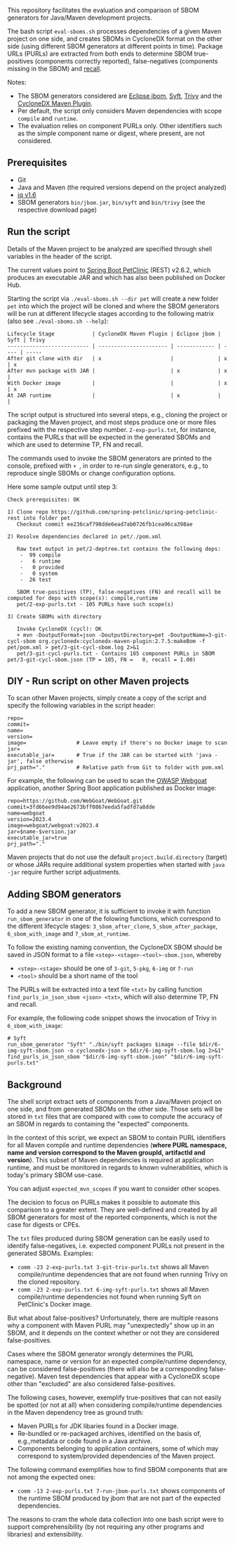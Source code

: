 This repository facilitates the evaluation and comparison of SBOM generators for
Java/Maven development projects.

The bash script `eval-sboms.sh` processes dependencies of a given Maven project
on one side, and creates SBOMs in CycloneDX format on the other side (using
different SBOM generators at different points in time). Package URLs (PURLs) are
extracted from both ends to determine SBOM true-positives (components correctly
reported), false-negatives (components missing in the SBOM) and
[recall](https://en.wikipedia.org/wiki/Precision_and_recall).  

Notes:
- The SBOM generators considered are [Eclipse jbom](https://github.com/eclipse/jbom/), [Syft](https://github.com/anchore/syft/), [Trivy](https://github.com/aquasecurity/trivy/) and the [CycloneDX Maven Plugin](https://github.com/CycloneDX/cyclonedx-maven-plugin).
- Per default, the script only considers Maven dependencies with scope `compile`
  and `runtime`.
- The evaluation relies on component PURLs only. Other identifiers such as the
simple component name or digest, where present, are not considered.

## Prerequisites

- Git
- Java and Maven (the required versions depend on the project analyzed)
- [jq v1.6](https://stedolan.github.io/jq/)
- SBOM generators `bin/jbom.jar`, `bin/syft` and `bin/trivy` (see the respective download page)

## Run the script

Details of the Maven project to be analyzed are specified through shell
variables in the header of the script.

The current values point to [Spring Boot
PetClinic](https://github.com/spring-petclinic/spring-petclinic-rest) (REST)
v2.6.2, which produces an executable JAR and which has also been published on
Docker Hub. 

Starting the script via `./eval-sboms.sh --dir pet` will create a new folder
`pet` into which the project will be cloned and where the SBOM generators will
be run at different lifecycle stages according to the following matrix (also see
`./eval-sboms.sh --help`):

```
Lifecycle Stage            | CycloneDX Maven Plugin | Eclipse jbom | Syft | Trivy
-------------------------- | ---------------------- | ------------ | ---- | -----
After git clone with dir   | x                      |              | x    | x    
After mvn package with JAR |                        | x            | x    |      
With Docker image          |                        |              | x    | x    
At JAR runtime             |                        | x            |      |     
```

The script output is structured into several steps, e.g., cloning the project or
packaging the Maven project, and most steps produce one or more files prefixed
with the respective step number. `2-exp-purls.txt`, for instance, contains the
PURLs that will be expected in the generated SBOMs and which are used to
determine TP, FN and recall.

The commands used to invoke the SBOM generators are printed to the console,
prefixed with `+ `, in order to re-run single generators, e.g., to reproduce
single SBOMs or change configuration options. 

Here some sample output until step 3:

```
Check prerequisites: OK

1) Clone repo https://github.com/spring-petclinic/spring-petclinic-rest into folder pet
   Checkout commit ee236caf798dde6ead7ab0726fb1cea96ca398ae

2) Resolve dependencies declared in pet/./pom.xml

   Raw text output in pet/2-deptree.txt contains the following deps:
    -  99 compile
    -   6 runtime
    -   0 provided
    -   0 system
    -  26 test

   SBOM true-positives (TP), false-negatives (FN) and recall will be computed for deps with scope(s): compile,runtime
   pet/2-exp-purls.txt - 105 PURLs have such scope(s)

3) Create SBOMs with directory

   Invoke CycloneDX (cycl): OK
   + mvn -DoutputFormat=json -DoutputDirectory=pet -DoutputName=3-git-cycl-sbom org.cyclonedx:cyclonedx-maven-plugin:2.7.5:makeBom -f pet/pom.xml > pet/3-git-cycl-sbom.log 2>&1
   pet/3-git-cycl-purls.txt - Contains 105 component PURLs in SBOM pet/3-git-cycl-sbom.json (TP = 105, FN =   0, recall = 1.00)
```

## DIY - Run script on other Maven projects

To scan other Maven projects, simply create a copy of the script and specify the following
variables in the script header:
```
repo=
commit=
name=
version=
image=                # Leave empty if there's no Docker image to scan
jar=
executable_jar=       # True if the JAR can be started with 'java -jar', false otherwise
prj_path="."          # Relative path from Git to folder with pom.xml
```

For example, the following can be used to scan the [OWASP
Webgoat](https://github.com/WebGoat/WebGoat) application, another Spring Boot
application published as Docker image:
```
repo=https://github.com/WebGoat/WebGoat.git
commit=3fd66ee9d94ae2673bff0867eeda5fadfd7a8dde
name=webgoat
version=2023.4
image=webgoat/webgoat:v2023.4
jar=$name-$version.jar
executable_jar=true
prj_path="."
```

Maven projects that do not use the default `project.build.directory` (target) or
whose JARs require additional system properties when started with `java -jar`
require further script adjustments.

## Adding SBOM generators

To add a new SBOM generator, it is sufficient to invoke it with function
`run_sbom_generator` in one of the folowing functions, which correspond to the
different lifecycle stages: `3_sbom_after_clone`, `5_sbom_after_package`,
`6_sbom_with_image` and `7_sbom_at_runtime`.

To follow the existing naming convention, the CycloneDX SBOM should be saved in
JSON format to a file `<step>-<stage>-<tool>-sbom.json`, whereby
- `<step>-<stage>` should be one of `3-git`, `5-pkg`, `6-img` or `7-run`
- `<tool>` should be a short name of the tool

The PURLs will be extracted into a text file `<txt>` by calling function
`find_purls_in_json_sbom <json> <txt>`, which will also determine TP, FN and
recall.

For example, the following code snippet shows the invocation of Trivy in
`6_sbom_with_image`:

```
# Syft
run_sbom_generator "Syft" "./bin/syft packages $image --file $dir/6-img-syft-sbom.json -o cyclonedx-json > $dir/6-img-syft-sbom.log 2>&1"
find_purls_in_json_sbom "$dir/6-img-syft-sbom.json" "$dir/6-img-syft-purls.txt"
```

## Background

The shell script extract sets of components from a Java/Maven project on one
side, and from generated SBOMs on the other side. Those sets will be stored in
`txt` files that are compared with `comm` to compute the accuracy of an SBOM in
regards to containing the "expected" components.

In the context of this script, we expect an SBOM to contain PURL identifiers for
all Maven compile and runtime dependencies (**where PURL namespace, name and
version correspond to the Maven groupId, artifactId and version**). This subset
of Maven dependencies is required at application runtime, and must be monitored
in regards to known vulnerabilities, which is today's primary SBOM use-case.

You can adjust `expected_mvn_scopes` if you want to consider other scopes.

The decision to focus on PURLs makes it possible to automate this comparison to
a greater extent. They are well-defined and created by all SBOM generators for
most of the reported components, which is not the case for digests or CPEs.

The `txt` files produced during SBOM generation can be easily used to identify
false-negatives, i.e. expected component PURLs not present in the generated
SBOMs. Examples:
- `comm -23 2-exp-purls.txt 3-git-triv-purls.txt` shows all Maven compile/runtime
  dependencies that are not found when running Trivy on the cloned repository.
- `comm -23 2-exp-purls.txt 6-img-syft-purls.txt` shows all Maven compile/runtime
  dependencies not found when running Syft on PetClinic's Docker image.

But what about false-positives? Unfortunately, there are multiple reasons why a
component with Maven PURL may "unexpectedly" show up in an SBOM, and it depends on
the context whether or not they are considered false-positives.

Cases where the SBOM generator wrongly determines the PURL namespace, name or
version for an expected compile/runtime dependency, can be considered
false-positives (there will also be a corresponding false-negative). Maven test
dependencies that appear with a CycloneDX scope other than "excluded" are also
considered false-positives.

The following cases, however, exemplify true-positives that can not easily be
spotted (or not at all) when considering compile/runtime dependencies in the
Maven dependency tree as ground truth:

- Maven PURLs for JDK libaries found in a Docker image.
- Re-bundled or re-packaged archives, identified on the basis of, e.g.,metadata
  or code found in a Java archive.
- Components belonging to application containers, some of which may correspond
  to system/provided dependencies of the Maven project.

The following command exemplifies how to find SBOM components that are not among
the expected ones:
- `comm -13 2-exp-purls.txt 7-run-jbom-purls.txt` shows components of the
  runtime SBOM produced by jbom that are not part of the expected dependencies.

The reasons to cram the whole data collection into one bash script were to
support comprehensibility (by not requiring any other programs and libraries)
and extensibility.
